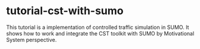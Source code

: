 # tutorial-cst-with-sumo
This tutorial is a implementation of controlled traffic simulation in SUMO. It shows how to work and integrate the CST toolkit with SUMO by Motivational System perspective.
